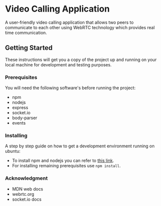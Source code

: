 # Video Calling Application
  A user-friendly video calling application that allows two peers to communicate to each other using WebRTC technology which provides real time communication.
  
  ## Getting Started
  These instructions will get you a copy of the project up and running on your local machine for development and testing purposes.
  
  ### Prerequisites
  You will need the following software's before running the project:
  - npm
  - nodejs
  - express
  - socket.io
  - body-parser
  - events
  
  ### Installing
  A step by step guide on how to get a development environment running on ubuntu:
  - To install npm and nodejs you can refer to [this link](https://www.digitalocean.com/community/tutorials/how-to-install-node-js-on-ubuntu-16-04).
  - For installing remaining prerequisites use `npm install`.
  
  ### Acknowledgment
  - MDN web docs
  - webrtc.org
  - socket.io docs
  
  
  
   

